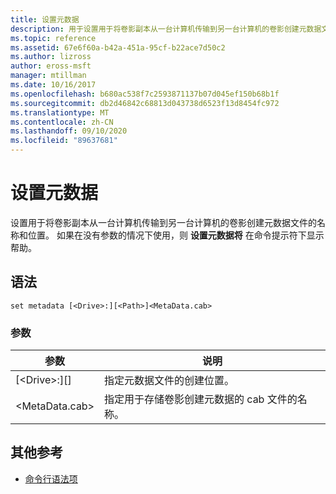 ```yaml
---
title: 设置元数据
description: 用于设置用于将卷影副本从一台计算机传输到另一台计算机的卷影创建元数据文件的名称和位置的参考文章。
ms.topic: reference
ms.assetid: 67e6f60a-b42a-451a-95cf-b22ace7d50c2
ms.author: lizross
author: eross-msft
manager: mtillman
ms.date: 10/16/2017
ms.openlocfilehash: b680ac538f7c2593871137b07d045ef150b68b1f
ms.sourcegitcommit: db2d46842c68813d043738d6523f13d8454fc972
ms.translationtype: MT
ms.contentlocale: zh-CN
ms.lasthandoff: 09/10/2020
ms.locfileid: "89637681"
---
```

# <a name="set-metadata"></a>设置元数据

设置用于将卷影副本从一台计算机传输到另一台计算机的卷影创建元数据文件的名称和位置。 如果在没有参数的情况下使用，则 **设置元数据将** 在命令提示符下显示帮助。

## <a name="syntax"></a>语法

```
set metadata [<Drive>:][<Path>]<MetaData.cab>
```

### <a name="parameters"></a>参数

|参数|说明|
|---------|-----------|
|[\<Drive>:][<Path>]|指定元数据文件的创建位置。|
|\<MetaData.cab>|指定用于存储卷影创建元数据的 cab 文件的名称。|

## <a name="additional-references"></a>其他参考

- [命令行语法项](command-line-syntax-key.md)